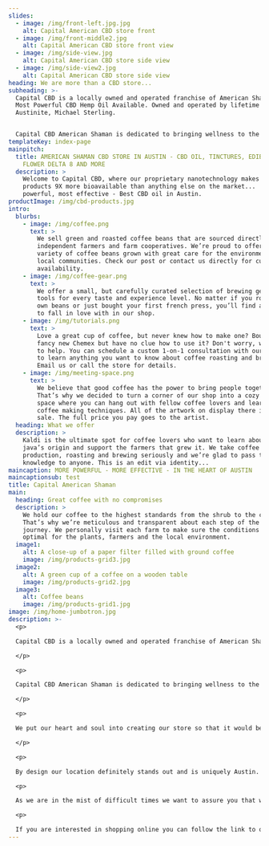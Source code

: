 ```yaml
---
slides:
  - image: /img/front-left.jpg.jpg
    alt: Capital American CBD store front
  - image: /img/front-middle2.jpg
    alt: Capital American CBD store front view
  - image: /img/side-view.jpg
    alt: Capital American CBD store side view
  - image: /img/side-view2.jpg
    alt: Capital American CBD store side view
heading: We are more than a CBD store...
subheading: >-
  Capital CBD is a locally owned and operated franchise of American Shaman, The
  Most Powerful CBD Hemp Oil Available. Owned and operated by lifetime
  Austinite, Michael Sterling. 


  Capital CBD American Shaman is dedicated to bringing wellness to the world through ultra- concentrated terpene rich CBD oil derived from all natural, high quality hemp. It is legal in all 50 states and is 100% Organic, Gluten Free, Non GMO Hemp. Our product does not contain any heavy metals or insecticides and is batch tested using Ultra Performance Convergence Chromatography.  We put our heart and soul into creating our store so that it would be a welcoming space for everyone. We want to break down the stigma of CBD in a comfortable environment surrounded with knowledge about the products we are selling. We are more than a CBD store. Not only does our staff have a broad understanding of CBD but we are backed by the best producer of CBD available. Not all CBD is equal and we can tell you why.  By design our location definitely stands out and is uniquely Austin.  It’s hands down Austin’s #1 CBD store. If you are looking for the best cbd oil Austin has to offer and you’re searching for “Cbd near me” hopefully you are pointed in our direction. Stop by and explore our variety of products and let us help customize a regimen to get you on track to live your best life.
templateKey: index-page
mainpitch:
  title: AMERICAN SHAMAN CBD STORE IN AUSTIN - CBD OIL, TINCTURES, EDIBLES, CBD
    FLOWER DELTA 8 AND MORE
  description: >
    Welcome to Capital CBD, where our proprietary nanotechnology makes our
    products 9X more bioavailable than anything else on the market...  More
    powerful, most effective - Best CBD oil in Austin.
productImage: /img/cbd-products.jpg
intro:
  blurbs:
    - image: /img/coffee.png
      text: >
        We sell green and roasted coffee beans that are sourced directly from
        independent farmers and farm cooperatives. We’re proud to offer a
        variety of coffee beans grown with great care for the environment and
        local communities. Check our post or contact us directly for current
        availability.
    - image: /img/coffee-gear.png
      text: >
        We offer a small, but carefully curated selection of brewing gear and
        tools for every taste and experience level. No matter if you roast your
        own beans or just bought your first french press, you’ll find a gadget
        to fall in love with in our shop.
    - image: /img/tutorials.png
      text: >
        Love a great cup of coffee, but never knew how to make one? Bought a
        fancy new Chemex but have no clue how to use it? Don't worry, we’re here
        to help. You can schedule a custom 1-on-1 consultation with our baristas
        to learn anything you want to know about coffee roasting and brewing.
        Email us or call the store for details.
    - image: /img/meeting-space.png
      text: >
        We believe that good coffee has the power to bring people together.
        That’s why we decided to turn a corner of our shop into a cozy meeting
        space where you can hang out with fellow coffee lovers and learn about
        coffee making techniques. All of the artwork on display there is for
        sale. The full price you pay goes to the artist.
  heading: What we offer
  description: >
    Kaldi is the ultimate spot for coffee lovers who want to learn about their
    java’s origin and support the farmers that grew it. We take coffee
    production, roasting and brewing seriously and we’re glad to pass that
    knowledge to anyone. This is an edit via identity...
maincaption: MORE POWERFUL - MORE EFFECTIVE - IN THE HEART OF AUSTIN
maincaptionsub: test
title: Capital American Shaman
main:
  heading: Great coffee with no compromises
  description: >
    We hold our coffee to the highest standards from the shrub to the cup.
    That’s why we’re meticulous and transparent about each step of the coffee’s
    journey. We personally visit each farm to make sure the conditions are
    optimal for the plants, farmers and the local environment.
  image1:
    alt: A close-up of a paper filter filled with ground coffee
    image: /img/products-grid3.jpg
  image2:
    alt: A green cup of a coffee on a wooden table
    image: /img/products-grid2.jpg
  image3:
    alt: Coffee beans
    image: /img/products-grid1.jpg
image: /img/home-jumbotron.jpg
description: >-
  <p>

  Capital CBD is a locally owned and operated franchise of American Shaman, The Most Powerful CBD Hemp Oil Available. Owned and operated by lifetime Austinite, Michael Sterling.

  </p>

  <p>

  Capital CBD American Shaman is dedicated to bringing wellness to the world through ultra- concentrated terpene rich CBD oil derived from all natural, high quality industrial hemp. It is legal in all 50 states and is 100% Organic, Gluten Free, Non GMO Hemp. Our product does not contain any heavy metals or insecticides and is batch tested using Ultra Performance Convergence Chromatography.

  </p>

  <p>

  We put our heart and soul into creating our store so that it would be a welcoming space for everyone. We want to break down the stigma of CBD in a comfortable environment surrounded with knowledge about the products we are selling. Our spa-like store provides our customers with a calm, tranquil environment to sample products and learn about CBD. A feeling of well-being is felt the moment you walk through the door. We are more than a CBD store. Not only does our staff have a broad understanding of CBD but we are backed by the best producer of CBD oil available. Not all CBD is equal and we can tell you why.

  </p>

  <p>

  By design our location definitely stands out and is uniquely Austin. It’s hands down Austin’s #1 source for CBD products. If you are looking for the best CBD Austin has to offer and you’re searching for “Cbd near me” hopefully you are pointed in our direction. Stop by and explore our variety of products and let us help customize a regimen to get you on track to live your best life.</p>

  <p>

  As we are in the mist of difficult times we want to assure you that we go above and beyond in sanitizing or store regularly throughout our hours of operation.  We try to keep the interior of our store the safest environment possible to look over and purchase CBD products.  We also provide curbside delivery as well for those who interested.  We strive to provide the best service and CBD products possible.<p/>

  <p>

  If you are interested in shopping online you can follow the link to our products page which will take you to the point where you can shop online and have products shipped directly to you.  Not all products in store are listed on the site.
---
```

